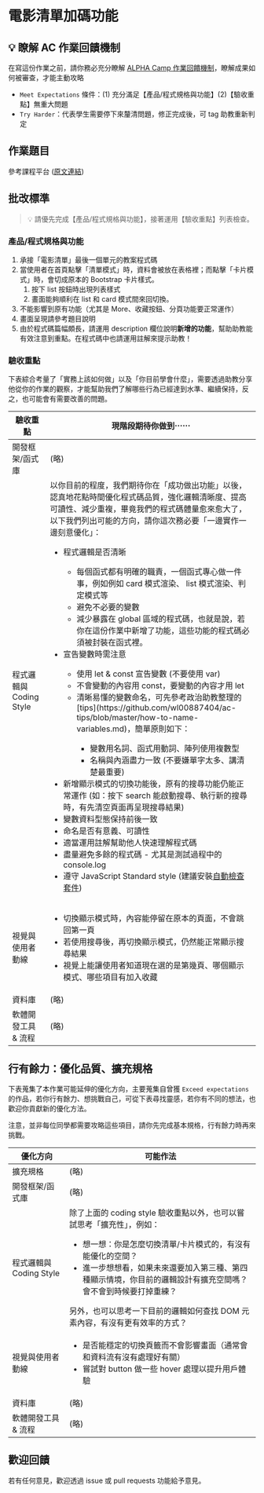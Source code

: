 # 電影清單加碼功能

## 💡 瞭解 AC 作業回饋機制

在寫這份作業之前，請你務必充分瞭解 <a href="https://github.com/ALPHACamp/web-grading-rubic" target="_blank">ALPHA Camp 作業回饋機制</a>，瞭解成果如何被審查，才能主動攻略

- `Meet Expectations` 條件：(1) 充分滿足【產品/程式規格與功能】(2)【驗收重點】無重大問題
- `Try Harder`：代表學生需要停下來釐清問題，修正完成後，可 tag 助教重新判定

## 作業題目

參考課程平台 (<a href="https://lighthouse.alphacamp.co/courses/99/assignments/2999" target="_blank">原文連結</a>)

## 批改標準

> 💡  請優先完成【產品/程式規格與功能】，接著運用【驗收重點】列表檢查。

### 產品/程式規格與功能

1. 承接「電影清單」最後一個單元的教案程式碼
2. 當使用者在首頁點擊「清單模式」時，資料會被放在表格裡；而點擊「卡片模式」時，會切成原本的 Bootstrap 卡片樣式。
   1. 按下 list 按鈕時出現列表樣式
   2. 畫面能夠順利在 list 和 card 模式間來回切換。
3. 不能影響到原有功能（尤其是 More、收藏按鈕、分頁功能要正常運作）
4. 畫面呈現請參考題目說明
5. 由於程式碼篇幅頗長，請運用 description 欄位說明**新增的功能**，幫助助教能有效注意到重點。在程式碼中也請運用註解來提示助教！

### 驗收重點

下表綜合考量了「實務上該如何做」以及「你目前學會什麼」，需要透過助教分享他從你的作業的觀察，才能幫助我們了解哪些行為已經達到水準、繼續保持，反之，也可能會有需要改善的問題。

<table>
  <thead>
    <tr>
      <th>驗收重點</td>
      <th>現階段期待你做到⋯⋯</td>
    </tr>
  </thead>
  <tbody>
    <tr>
      <td>開發框架/函式庫</td>
      <td>(略)</td>
    </tr>
    <tr>
      <td>程式邏輯與 Coding Style</td>
      <td>
        以你目前的程度，我們期待你在「成功做出功能」以後，認真地花點時間優化程式碼品質，強化邏輯清晰度、提高可讀性、減少重複，畢竟我們的程式碼體量愈來愈大了，以下我們列出可能的方向，請你這次務必要「一邊實作一邊刻意優化」：
          <ul>
            <li>程式邏輯是否清晰</li>
            <ul>
              <li>每個函式都有明確的職責，一個函式專心做一件事，例如例如 card 模式渲染、 list 模式渲染、判定模式等</li>
              <li>避免不必要的變數</li>
              <li>減少暴露在 global 區域的程式碼，也就是說，若你在這份作業中新增了功能，這些功能的程式碼必須被封裝在函式裡。</li>
            </ul>
            <li>宣告變數時需注意</li>
            <ul>
              <li>使用 let & const 宣告變數 (不要使用 var)</li>
              <li>不會變動的內容用 const，要變動的內容才用 let</li>
              <li>清晰易懂的變數命名，可先參考政治助教整理的 [tips](https://github.com/wl00887404/ac-tips/blob/master/how-to-name-variables.md)，簡單原則如下：</li>
              <ul>
                <li>變數用名詞、函式用動詞、陣列使用複數型</li>
                <li>名稱與內涵盡力一致 (不要嫌單字太多、講清楚最重要)</li>
              </ul>
            </ul>
            <li>新增顯示模式的切換功能後，原有的搜尋功能仍能正常運作 (如：按下 search 能啟動搜尋、執行新的搜尋時，有先清空頁面再呈現搜尋結果)</li>
            <li>變數資料型態保持前後一致</li>
            <li>命名是否有意義、可讀性</li>
            <li>適當運用註解幫助他人快速理解程式碼</li>
            <li>盡量避免多餘的程式碼 - 尤其是測試過程中的 console.log</li>
            <li>遵守 JavaScript Standard style (建議安裝<a href="https://standardjs.com/index.html#install" target="_blank">自動檢查套件</a>)</li>
          </ul>
      </td>
    </tr>
      <tr>
      <td>視覺與使用者動線</td>
      <td>
        <ul>
          <li>切換顯示模式時，內容能停留在原本的頁面，不會跳回第一頁</li>
          <li>若使用搜尋後，再切換顯示模式，仍然能正常顯示搜尋結果</li>
          <li>視覺上能讓使用者知道現在選的是第幾頁、哪個顯示模式、哪些項目有加入收藏</li>
        </ul>
      </td>
    </tr>
    <tr>
      <td>資料庫</td>
      <td>(略)</td>
    </tr>
      <tr>
      <td>軟體開發工具 & 流程</td>
      <td>(略)</td>
    </tr>
  </tbody>
</table>

## 行有餘力：優化品質、擴充規格

下表蒐集了本作業可能延伸的優化方向，主要蒐集自曾獲 `Exceed expectations` 的作品，若你行有餘力、想挑戰自己，可從下表尋找靈感，若你有不同的想法，也歡迎你貢獻新的優化方法。

注意，並非每位同學都需要攻略這些項目，請你先完成基本規格，行有餘力時再來挑戰。

<table>
  <thead>
    <tr>
      <th>優化方向</td>
      <th>可能作法</td>
    </tr>
  </thead>
  <tbody>
    <tr>
      <td>擴充規格</td>
      <td>(略)</td>
    </tr>
    <tr>
      <td>開發框架/函式庫</td>
      <td>(略)</td>
    </tr>
    <tr>
      <td>程式邏輯與 Coding Style</td>
      <td>
        除了上面的 coding style 驗收重點以外，也可以嘗試思考「擴充性」，例如：
        <ul>
          <li>想一想：你是怎麼切換清單/卡片模式的，有沒有能優化的空間？</li>
          <li>進一步想想看，如果未來還要加入第三種、第四種顯示情境，你目前的邏輯設計有擴充空間嗎？會不會到時候要打掉重練？</li>
        </ul>
        另外，也可以思考一下目前的邏輯如何查找 DOM 元素內容，有沒有更有效率的方式？
      </td>
    </tr>
      <tr>
      <td>視覺與使用者動線</td>
      <td>
        <ul>
          <li>是否能穩定的切換頁籤而不會影響畫面（通常會和資料流有沒有處理好有關）</li>
          <li>嘗試對 button 做一些 hover 處理以提升用戶體驗</li>
        </ul>
      </td>
    </tr>
    <tr>
      <td>資料庫</td>
      <td>(略)</td>
    </tr>
      <tr>
      <td>軟體開發工具 & 流程</td>
      <td>(略)</td>
    </tr>
  </tbody>
</table>

## 歡迎回饋

若有任何意見，歡迎透過 issue 或 pull requests 功能給予意見。
